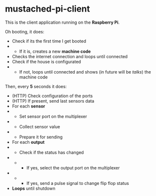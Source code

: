 mustached-pi-client
===================

This is the client application running on the **Raspberry Pi**.

Oh booting, it does:

* Check if its the first time I get booted
* * If it is, creates a new **machine code**
* Checks the internet connection and loops until connected
* Check if the house is configurated
* * If not, loops until connected and shows (in future will be *talks*) the machine code

Then, every **5** seconds it does:

* (HTTP) Check configuration of the ports
* (HTTP) If present, send last sensors data
* For each **sensor**
* * Set sensor port on the multiplexer
* * Collect sensor value
* * Prepare it for sending
* For each **output**
* * Check if the status has changed
* * * If yes, select the output port on the multiplexer
* * * If yes, send a pulse signal to change flip flop status
* **Loops** until shutdown

